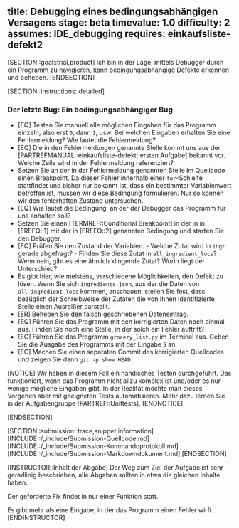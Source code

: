 title: Debugging eines bedingungsabhängigen Versagens
stage: beta
timevalue: 1.0
difficulty: 2
assumes: IDE_debugging
requires: einkaufsliste-defekt2
---
[SECTION::goal::trial,product]
Ich bin in der Lage, mittels Debugger durch ein Programm zu navigieren, kann 
bedingungsabhängige Defekte erkennen und beheben.
[ENDSECTION]

[SECTION::instructions::detailed]

### Der letzte Bug: Ein bedingungsabhängiger Bug

- [EQ] Testen Sie manuell alle möglichen Eingaben für das Programm einzeln, also erst `0`, dann 
  `1`, usw.
  Bei welchen Eingaben erhalten Sie eine Fehlermeldung?
  Wie lautet die Fehlermeldung?
- [EQ] Die in den Fehlermeldungen genannte Stelle kommt uns aus der 
  [PARTREFMANUAL::einkaufsliste-defekt::ersten Aufgabe] bekannt vor.
  Welche Zeile wird in der Fehlermeldung referenziert?
- Setzen Sie an der in der Fehlermeldung genannten Stelle im Quellcode einen Breakpoint.
  Da dieser Fehler innerhalb einer `for`-Schleife stattfindet und bisher nur bekannt ist, dass 
  ein bestimmter Variablenwert betroffen ist, müssen wir diese Bedingung formulieren.
  Nur so können wir den fehlerhaften Zustand untersuchen.
- [EQ] Wie lautet die Bedingung, an der der Debugger das Programm für uns anhalten soll?
- Setzen Sie einen [TERMREF::Conditional Breakpoint] in der in in [EREFQ::1] mit der in 
  [EREFQ::2] genannten Bedingung und starten Sie den Debugger.
- [EQ] Prüfen Sie den Zustand der Variablen. 
      - Welche Zutat wird in `ingr` gerade abgefragt?
      - Finden Sie diese Zutat in `all_ingredient_locs`? 
        Wenn nein, gibt es eine ähnlich klingende Zutat? Worin liegt der Unterschied?
- Es gibt hier, wie meistens, verschiedene Möglichkeiten, den Defekt zu lösen. 
  Wenn Sie sich `ingredients.json`, aus der die Daten von `all_ingredient_locs` kommen, 
  anschauen, stellen Sie fest, dass bezüglich der Schreibweise der Zutaten die von Ihnen 
  identifizierte Stelle einen Ausreißer darstellt.
- [ER] Beheben Sie den falsch geschriebenen Dateneintrag.
- [EQ] Führen Sie das Programm mit den korrigierten Daten noch einmal aus. 
  Finden Sie noch eine Stelle, in der solch ein Fehler auftritt?
- [EC] Führen Sie das Programm `grocery_list.py` im Terminal aus. 
  Geben Sie die Ausgabe des Programms mit der Eingabe `5` an.
- [EC] Machen Sie einen separaten Commit des korrigierten Quellcodes und zeigen Sie dann
  `git -p show HEAD`.

[NOTICE]
Wir haben in diesem Fall ein händisches Testen durchgeführt. 
Das funktioniert, wenn das Programm nicht allzu komplex ist und/oder es nur wenige mögliche 
Eingaben gibt. 
In der Realität möchte man dieses Vorgehen aber mit geeigneten Tests automatisieren.
Mehr dazu lernen Sie in der Aufgabengruppe [PARTREF::Unittests].
[ENDNOTICE]

[ENDSECTION]

[SECTION::submission::trace,snippet,information]
[INCLUDE::/_include/Submission-Quellcode.md]
[INCLUDE::/_include/Submission-Kommandoprotokoll.md]
[INCLUDE::/_include/Submission-Markdowndokument.md]
[ENDSECTION]

[INSTRUCTOR::Inhalt der Abgabe]
Der Weg zum Ziel der Aufgabe ist sehr geradlinig beschrieben, alle Abgaben sollten in etwa die 
gleichen Inhalte haben.

Der geforderte Fix findet in nur einer Funktion statt.

Es gibt mehr als eine Eingabe, in der das Programm einen Fehler wirft.
[ENDINSTRUCTOR]
